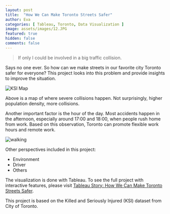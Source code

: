 ```yaml
--- 
layout: post
title:  "How We Can Make Toronto Streets Safer"
author: Eva
categories: [ Tableau, Toronto, Data Visualization ]
image: assets/images/12.JPG
featured: true
hidden: false
comments: false
---
```

> If only I could be involved in a big traffic collision.


Says no one ever. So how can we make streets in our favorite city Toronto safer for everyone? This project looks into this problem and provide insights to improve the situation.

![KSI Map](https://user-images.githubusercontent.com/46429585/63954222-56765e00-cab5-11e9-8a05-8b786e60a1f5.JPG)

Above is a map of where severe collisions happen. Not surprisingly, higher population density, more collisions.

Another important factor is the hour of the day. Most accidents happen in the afternoon, especially around 17:00 and 18:00, when people rush home from work. Based on this observation, Toronto can promote flexible work hours and remote work. 

![walking]({{site.baseurl}}/assets/images/hour.png)

Other perspectives included in this project:
* Environment
* Driver
* Others


The visualization is done with Tableau. To see the full project with interactive features, please visit <a target="_blank" href="https://public.tableau.com/views/Toronto_15652984395730/HowWeCanMakeTorontoStreetsSafer?:display_count=y&:origin=viz_share_link">Tableau Story: How We Can Make Toronto Streets Safer</a>.


This project is based on the Killed and Seriously Injured (KSI) dataset from City of Toronto.